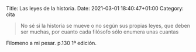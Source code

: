 Title: Las leyes de la historia.
Date: 2021-03-01 18:40:47+01:00
Category: cita

> No sé si la historia se mueve o no según sus propias leyes, que deben ser muchas, por cuanto cada filósofo sólo enumera unas cuantas

Filomeno a mi pesar. p.130 1ª edición.


